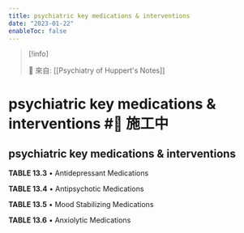 ```yaml
---
title: psychiatric key medications & interventions
date: "2023-01-22"
enableToc: false
---
```


> [!info]
>
> 🌱 來自: [[Psychiatry of Huppert's Notes]]

# psychiatric key medications & interventions #🚧 施工中

## psychiatric key medications & interventions


**TABLE 13.3** • Antidepressant Medications


**TABLE 13.4** • Antipsychotic Medications


**TABLE 13.5** • Mood Stabilizing Medications


**TABLE 13.6** • Anxiolytic Medications

